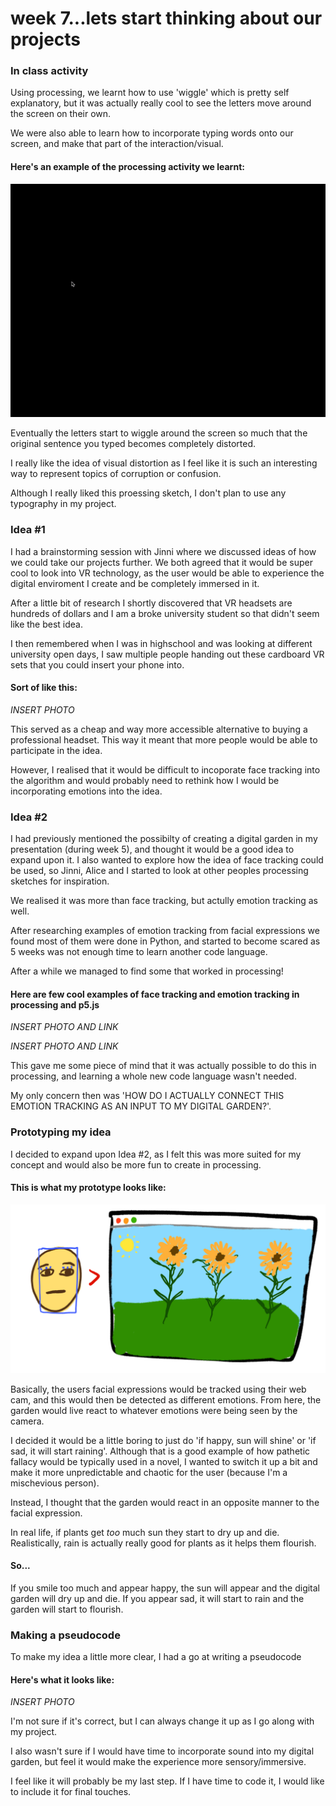 # week 7...lets start thinking about our projects

### In class activity

Using processing, we learnt how to use 'wiggle' which is pretty self explanatory, but it was actually really cool to see the letters move around the screen on their own.

We were also able to learn how to incorporate typing words onto our screen, and make that part of the interaction/visual. 

#### Here's an example of the processing activity we learnt:

<img src=https://github.com/yasminhb/slavetothealgorithm/blob/master/week%207/ezgif-7-3d98e925fa76.gif>

Eventually the letters start to wiggle around the screen so much that the original sentence you typed becomes completely distorted.

I really like the idea of visual distortion as I feel like it is such an interesting way to represent topics of corruption or confusion. 

Although I really liked this proessing sketch, I don't plan to use any typography in my project.

### Idea #1

I had a brainstorming session with Jinni where we discussed ideas of how we could take our projects further. We both agreed that it would be super cool to look into VR technology, as the user would be able to experience the digital enviroment I create and be completely immersed in it. 

After a little bit of research I shortly discovered that VR headsets are hundreds of dollars and I am a broke university student so that didn't seem like the best idea.

I then remembered when I was in highschool and was looking at different university open days, I saw multiple people handing out these cardboard VR sets that you could insert your phone into. 

#### Sort of like this:

*INSERT PHOTO*

This served as a cheap and way more accessible alternative to buying a professional headset. This way it meant that more people would be able to participate in the idea.

However, I realised that it would be difficult to incoporate face tracking into the algorithm and would probably need to rethink how I would be incorporating emotions into the idea.

### Idea #2

I had previously mentioned the possibilty of creating a digital garden in my presentation (during week 5), and thought it would be a good idea to expand upon it. I also wanted to explore how the idea of face tracking could be used, so Jinni, Alice and I started to look at other peoples processing sketches for inspiration.

We realised it was more than face tracking, but actully emotion tracking as well. 

After researching examples of emotion tracking from facial expressions we found most of them were done in Python, and started to become scared as 5 weeks was not enough time to learn another code language.

After a while we managed to find some that worked in processing!

#### Here are few cool examples of face tracking and emotion tracking in processing and p5.js

*INSERT PHOTO AND LINK*

*INSERT PHOTO AND LINK*

This gave me some piece of mind that it was actually possible to do this in processing, and learning a whole new code language wasn't needed.

My only concern then was 'HOW DO I ACTUALLY CONNECT THIS EMOTION TRACKING AS AN INPUT TO MY DIGITAL GARDEN?'.

### Prototyping my idea

I decided to expand upon Idea #2, as I felt this was more suited for my concept and would also be more fun to create in processing.

#### This is what my prototype looks like:

<img src=https://github.com/yasminhb/slavetothealgorithm/blob/master/week%207/Untitled_Artwork%202.gif>

Basically, the users facial expressions would be tracked using their web cam, and this would then be detected as different emotions. From here, the garden would live react to whatever emotions were being seen by the camera.

I decided it would be a little boring to just do 'if happy, sun will shine' or 'if sad, it will start raining'. Although that is a good example of how pathetic fallacy would be typically used in a novel, I wanted to switch it up a bit and make it more unpredictable and chaotic for the user (because I'm a mischevious person). 

Instead, I thought that the garden would react in an opposite manner to the facial expression. 

In real life, if plants get *too* much sun they start to dry up and die. Realistically, rain is actually really good for plants as it helps them flourish.

#### So...

If you smile too much and appear happy, the sun will appear and the digital garden will dry up and die. If you appear sad, it will start to rain and the garden will start to flourish.

### Making a pseudocode

To make my idea a little more clear, I had a go at writing a pseudocode

#### Here's what it looks like:

*INSERT PHOTO*

I'm not sure if it's correct, but I can always change it up as I go along with my project.

I also wasn't sure if I would have time to incorporate sound into my digital garden, but feel it would make the experience more sensory/immersive.

I feel like it will probably be my last step. If I have time to code it, I would like to include it for final touches.



